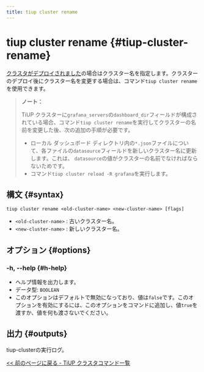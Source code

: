 ```yaml
---
title: tiup cluster rename
---
```


# tiup cluster rename {#tiup-cluster-rename}

[クラスタがデプロイされました](/tiup/tiup-component-cluster-deploy.md)の場合はクラスター名を指定します。クラスターのデプロイ後にクラスター名を変更する場合は、コマンド`tiup cluster rename`を使用できます。

> **ノート：**
>
> TiUP クラスターに`grafana_servers`の`dashboard_dir`フィールドが構成されている場合、コマンド`tiup cluster rename`を実行してクラスターの名前を変更した後、次の追加の手順が必要です。
>
> -   ローカル ダッシュボード ディレクトリ内の`*.json`ファイルについて、各ファイルの`datasource`フィールドを新しいクラスター名に更新します。これは、 `datasource`の値がクラスターの名前でなければならないためです。
> -   コマンド`tiup cluster reload -R grafana`を実行します。

## 構文 {#syntax}

```shell
tiup cluster rename <old-cluster-name> <new-cluster-name> [flags]
```

-   `<old-cluster-name>` : 古いクラスター名。
-   `<new-cluster-name>` : 新しいクラスター名。

## オプション {#options}

### -h, --help {#h-help}

-   ヘルプ情報を出力します。
-   データ型: `BOOLEAN`
-   このオプションはデフォルトで無効になっており、値は`false`です。このオプションを有効にするには、このオプションをコマンドに追加し、値`true`を渡すか、値を何も渡さないでください。

## 出力 {#outputs}

tiup-clusterの実行ログ。

[&lt;&lt; 前のページに戻る - TiUP クラスタコマンド一覧](/tiup/tiup-component-cluster.md#command-list)
